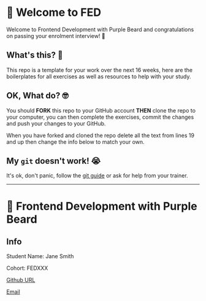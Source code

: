 # 🚀 Welcome to FED

Welcome to Frontend Development with Purple Beard and congratulations on passing your enrolment interview! 🥳

## What's this? 🤔

This repo is a template for your work over the next 16 weeks, here are the boilerplates for all exercises as well as resources to help with your study.

## OK, What do? 🤓

You should **FORK** this repo to your GitHub account **THEN** clone the repo to your computer, you can then complete the exercises, commit the changes and push your changes to your GitHub.

When you have forked and cloned the repo delete all the text from lines 19 and up then change the info below to match your own.

## My `git` doesn't work! 😭

It's ok, don't panic, follow the [git guide](https://github.com/Purple-Beard/FED-Student-Exercises/blob/main/GIT_GUIDE.md) or ask for help from your trainer.

---

# 🚀 Frontend Development with Purple Beard

## Info

Student Name: Jane Smith

Cohort: FEDXXX

[Github URL](https://github.com/username)

[Email](mailto:here@there.com)
